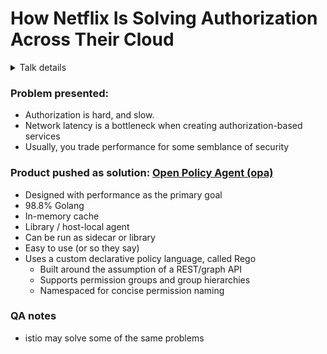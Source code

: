 # How Netflix Is Solving Authorization Across Their Cloud
<details>
	<summary>Talk details</summary>
	<ul>
		<li>Speakers: Manish Mehta & Torin Sandall</li>
		<li><a href="https://youtu.be/R6tUNpRpdnY">Youtube-video</a></li>
		<li><a href="http://sched.co/CU73">Talk details on sched.com</a></li>
		<li><a href="https://schd.ws/hosted_files/kccncna17/cb/Manish%20Mehta%20Netflix%20AuthZ%20V4.pdf">Slides on schd.ws</a></li>
	</ul>
</details>

### Problem presented:
* Authorization is hard, and slow.
* Network latency is a bottleneck when creating authorization-based services
* Usually, you trade performance for some semblance of security

### Product pushed as solution: [Open Policy Agent (opa)](https://github.com/open-policy-agent/opa)
* Designed with performance as the primary goal
* 98.8% Golang
* In-memory cache
* Library / host-local agent
* Can be run as sidecar or library
* Easy to use (or so they say)
* Uses a custom declarative policy language, called Rego
  * Built around the assumption of a REST/graph API
  * Supports permission groups and group hierarchies
  * Namespaced for concise permission naming

### QA notes
* istio may solve some of the same problems